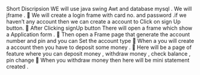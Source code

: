 Short Discripsion 
WE will use java swing Awt and database mysql . 
We will jframe .
	We will create a login frame  with card no. and password .if we haven’t any  account then we can create a account to Click on  sign Up button.
	After Clicking signUp  button There will open a  frame which show a Application  form . 
	 Then open a Frame page that generate the account number and pin and you can Set the account type 
	When a  you will create a account then you have to deposit some money . 
	Here will be a page of feature where you can deposit money  , withdraw money , check balance , pin change 
	When you withdraw money then here  will be mini statement created . 

